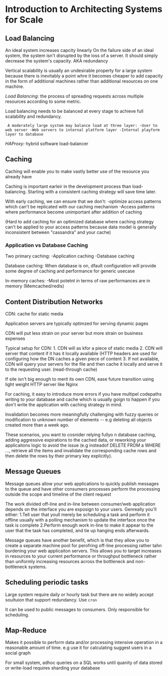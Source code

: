 # Introduction to Architecting Systems for Scale

## Load Balancing

An ideal system increases capcity linearly
On the failure side of an ideal system, the system isn't disrupted by the loss
of a server. It should simply decrease the system's capacity. AKA redundancy

Vertical scalability is usually an undesirable property for a large system
because there is inevitably a point whre it becomes cheaper to add capacity in
the form of additional machines rather than additional resources on one machine.

*Load Balancing:* the process of spreading requests across multiple resources
according to some metric.

Load balancing needs to be balanced at every stage to achieve full scalability
and redundancy.

` A moderately large system may balance load at three layer:
    -User to web server
    -Web servers to internal platform layer
    -Internal playform layer to database`

*HAProxy:* hybrid software load-balancer

## Caching

Caching will enable you to make vastly better use of the resource you already have

Caching is important earleir in the development process than load-balancing.
Starting with a consistent caching strategy will save time later.

With early caching, we can ensure that we don't:
    -optimize access patterns which can't be replicated with our caching mechanism
    -Access patterns where performance become unimportant after addition of caching

(Hard to add caching for an optimized database where caching strategy can't be 
applied to your access patterns because data model is generally inconsistent
between "cassandra" and your cache)

### Application vs Database Caching

Two primary caching:
    -Application caching
    -Database caching

Database caching: When database is on, dfault configuration will provide some
degree of caching and performance for generic usecase

In-memory caches:
    -Most potetnt in terms of raw performances are in memory (Memcached/redis)

## Content Distribution Networks

CDN: cache for static media

Application servers are typically optimzed for serving dynamic pages

CDN will put less strain on your server but more strain on business expenses

Typical setup for CDN:
    1. CDN will as kfor a piece of static media
    2. CDN will server that content if it has it locally available
    (HTTP headers are used for configuring how the DN caches a given piece of content
    3. If not available, CDN will query your servers for the file and then
    cache it locally and serve it to the requesting user. (read-through cache)

If site isn't big enough to merit its own CDN, ease future transition using 
light weight HTTP server like Nginx

For caching, it easy to introduce more errors if you have multipel codepaths 
writing to your database and cache which is usually goign to happen if you don't
write the application with caching strategy in mind.

Invalidation becomes more meaningfully challenging with fuzzy queries or modification
to unknown number of elements -- e.g deleting all objects created more than a week ago.

These scenarios, you want to cosnider relying fullyo n database caching, adding 
aggressive expirations to the cached data, or reworking your applicaitons logic to
avoid the issue (e.g insteadof DELETE FROM a WHERE ..., retrieve all the items
and invalidate the corresponding cache rows and then delete the rows by their 
primary key explicitly).

## Message Queues

Message queues allow your web applications to quickly publish messages to the
queue and have other consumers processes perform the processing outside the scope
and timeline of the client request

The work divided off-line and in-line between consumer/web application depends
on the interface you are exposign to your users. Genreally you'll either:
    1.Tell user that youll merely be scheduling a task and perform it offline
    usually with a polling mechanism to update the interface once the task is complete
    2.Perform enough work in-line to make it appear to the user that the task
    has completed, and tie up hanging ends afterwards.

Message queues have another benefit, which is that they allow you to create a 
separate machine pool for perofring off-line processing rather tahn burdening your
web applicaiton servers. This allows you to target increases in resources to your
current performance or throughput bottleneck rather than uniformly increasing 
resources across the bottleneck and non-bottleneck systems.

## Scheduling periodic tasks

Large system require daily or hourly task but there are no widely accept soultuion
that support redundancy. Use `cron`

It can be used to public messages to consumers. Only responsible for scheduling.

## Map-Reduce

Makes it possible to perform data and/or processing intensive operation in a 
reasonable amount of time. e.g use it for calculating suggest users in a social graph

For small system, adhoc queries on a SQL works until quanity of data stored or
write-load requires sharding your database

